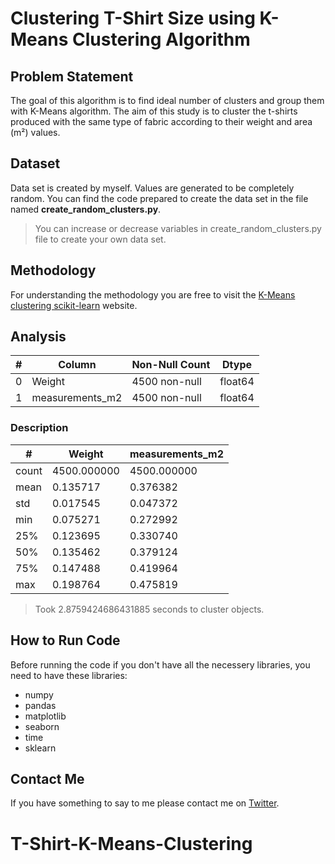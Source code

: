 # Clustering T-Shirt Size using K-Means Clustering Algorithm

## Problem Statement

The goal of this algorithm is to find ideal number of clusters and group them with K-Means algorithm. The aim of this study is to cluster the t-shirts produced with the same type of fabric according to their weight and area (m²) values.

## Dataset

Data set is created by myself. Values ​​are generated to be completely random. You can find the code prepared to create the data set in the file named **create_random_clusters.py**.

> You can increase or decrease variables in create_random_clusters.py file to create your own data set.

## Methodology

For understanding the methodology you are free to visit the [K-Means clustering scikit-learn](https://scikit-learn.org/stable/modules/clustering.html)  website.

## Analysis

| # | Column | Non-Null Count | Dtype |
|--|--|--|--|
| 0 | Weight | 4500 non-null | float64
| 1 | measurements_m2 | 4500 non-null | float64

### Description

 #| Weight | measurements_m2 |
|--|--|--|
| count | 4500.000000 | 4500.000000 
| mean |  0.135717 | 0.376382
| std | 0.017545 | 0.047372 
| min | 0.075271 | 0.272992 
| 25% | 0.123695 | 0.330740 
| 50% | 0.135462 | 0.379124 
| 75% | 0.147488 | 0.419964 
| max | 0.198764 | 0.475819

> Took 2.8759424686431885 seconds to cluster objects.

## How to Run Code

Before running the code if you don't have all the necessery libraries, you need to have these libraries:

 - numpy 
 - pandas 
 - matplotlib
 - seaborn
 - time
 - sklearn
    
## Contact Me

If you have something to say to me please contact me on [Twitter](https://twitter.com/Doguilmak). 
# T-Shirt-K-Means-Clustering


